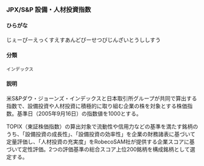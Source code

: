 <div style="display:none;">

## [あ行](securities-terms?id=あ行)
## [か行](securities-terms?id=か行)
## [さ行](securities-terms?id=さ行)
## [た行](securities-terms?id=た行)
## [な行](securities-terms?id=な行)
## [は行](securities-terms?id=は行)
## [ま行](securities-terms?id=ま行)
## [や行](securities-terms?id=や行)
## [ら行](securities-terms?id=ら行)
## [わ行](securities-terms?id=わ行)
## [英数字・記号](securities-terms?id=英数字・記号)

</div>

### JPX/S&P 設備・人材投資指数

#### ひらがな

じぇーぴーえっくすえすあんどぴーせつびじんざいとうししすう

#### 分類

`インデックス`

#### 説明

米S&amp;Pダウ・ジョーンズ・インデックスと日本取引所グループが共同で算出する指数で、設備投資や人材投資に積極的に取り組む企業の株を対象とする株価指数。基準日（2005年9月16日）の指数値を1000とする。 
 
TOPIX（東証株価指数）の算出対象で流動性や信用力などの基準を満たす銘柄のうち、「設備投資の成長性」、「設備投資の効率性」を企業の財務諸表に基づいて定量評価し、「人材投資の充実度」をRobecoSAM社が提供する企業スコアに基づいて定性評価。2つの評価基準の総合スコア上位200銘柄を構成銘柄として選定する。

